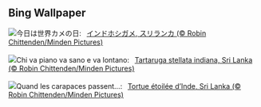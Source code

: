 ## Bing Wallpaper
![](https://www.bing.com/th?id=OHR.IndianStarTortoise_JA-JP1239891119_UHD.jpg&w=1000)今日は世界カメの日:&nbsp;&ensp;[インドホシガメ, スリランカ (© Robin Chittenden/Minden Pictures)](https://www.bing.com/th?id=OHR.IndianStarTortoise_JA-JP1239891119_UHD.jpg)
<br><br/>
![](https://www.bing.com/th?id=OHR.IndianStarTortoise_IT-IT5611549896_UHD.jpg&w=1000)Chi va piano va sano e va lontano:&nbsp;&ensp;[Tartaruga stellata indiana, Sri Lanka (© Robin Chittenden/Minden Pictures)](https://www.bing.com/th?id=OHR.IndianStarTortoise_IT-IT5611549896_UHD.jpg)
<br><br/>
![](https://www.bing.com/th?id=OHR.IndianStarTortoise_FR-FR8197500473_UHD.jpg&w=1000)Quand les carapaces passent…:&nbsp;&ensp;[Tortue étoilée d’Inde, Sri Lanka (© Robin Chittenden/Minden Pictures)](https://www.bing.com/th?id=OHR.IndianStarTortoise_FR-FR8197500473_UHD.jpg)
<br><br/>
